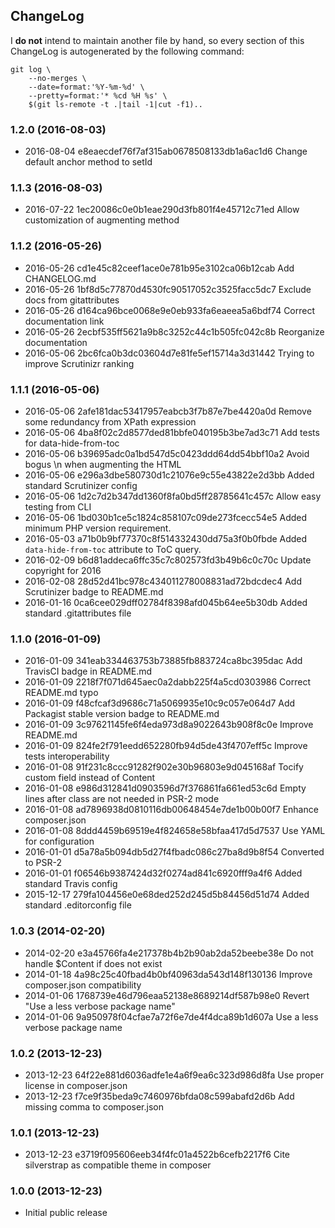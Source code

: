 ChangeLog
---------

I **do not** intend to maintain another file by hand, so every section
of this ChangeLog is autogenerated by the following command:

    git log \
        --no-merges \
        --date=format:'%Y-%m-%d' \
        --pretty=format:'* %cd %H %s' \
        $(git ls-remote -t .|tail -1|cut -f1)..

### 1.2.0 (2016-08-03)

* 2016-08-04 e8eaecdef76f7af315ab0678508133db1a6ac1d6 Change default anchor method to setId

### 1.1.3 (2016-08-03)

* 2016-07-22 1ec20086c0e0b1eae290d3fb801f4e45712c71ed Allow customization of augmenting method

### 1.1.2 (2016-05-26)

* 2016-05-26 cd1e45c82ceef1ace0e781b95e3102ca06b12cab Add CHANGELOG.md
* 2016-05-26 1bf8d5c77870d4530fc90517052c3525facc5dc7 Exclude docs from gitattributes
* 2016-05-26 d164ca96bce0068e9e0eb933fa6eaeea5a6bdf74 Correct documentation link
* 2016-05-26 2ecbf535ff5621a9b8c3252c44c1b505fc042c8b Reorganize documentation
* 2016-05-06 2bc6fca0b3dc03604d7e81fe5ef15714a3d31442 Trying to improve Scrutinizr ranking

### 1.1.1 (2016-05-06)

* 2016-05-06 2afe181dac53417957eabcb3f7b87e7be4420a0d Remove some redundancy from XPath expression
* 2016-05-06 4ba8f02c2d8577ded81bbfe040195b3be7ad3c71 Add tests for data-hide-from-toc
* 2016-05-06 b39695adc0a1bd547d5c0423ddd64dd54bbf10a2 Avoid bogus \n when augmenting the HTML
* 2016-05-06 e296a3dbe580730d1c21076e9c55e43822e2d3bb Added standard Scrutinizer config
* 2016-05-06 1d2c7d2b347dd1360f8fa0bd5ff28785641c457c Allow easy testing from CLI
* 2016-05-06 1bd030b1ce5c1824c858107c09de273fcecc54e5 Added minimum PHP version requirement.
* 2016-05-03 a71b0b9bf77370c8f514332430dd75a3f0b0fbde Added `data-hide-from-toc` attribute to ToC query.
* 2016-02-09 b6d81addeca6ffc35c7c802573fd3b49b6c0c70c Update copyright for 2016
* 2016-02-08 28d52d41bc978c434011278008831ad72bdcdec4 Add Scrutinizer badge to README.md
* 2016-01-16 0ca6cee029dff02784f8398afd045b64ee5b30db Added standard .gitattributes file

### 1.1.0 (2016-01-09)

* 2016-01-09 341eab334463753b73885fb883724ca8bc395dac Add TravisCI badge in README.md
* 2016-01-09 2218f7f071d645aec0a2dabb225f4a5cd0303986 Correct README.md typo
* 2016-01-09 f48cfcaf3d9686c71a5069935e10c9c057e064d7 Add Packagist stable version badge to README.md
* 2016-01-09 3c97621145fe6f4eda973d8a9022643b908f8c0e Improve README.md
* 2016-01-09 824fe2f791eedd652280fb94d5de43f4707eff5c Improve tests interoperability
* 2016-01-08 91f231c8ccc91282f902e30b96803e9d045168af Tocify custom field instead of Content
* 2016-01-08 e986d312841d0903596d7f376861fa661ed53c6d Empty lines after class are not needed in PSR-2 mode
* 2016-01-08 ad7896938d0810116db00648454e7de1b00b00f7 Enhance composer.json
* 2016-01-08 8ddd4459b69519e4f824658e58bfaa417d5d7537 Use YAML for configuration
* 2016-01-01 d5a78a5b094db5d27f4fbadc086c27ba8d9b8f54 Converted to PSR-2
* 2016-01-01 f06546b9387424d32f0274ad841c6920fff9a4f6 Added standard Travis config
* 2015-12-17 279fa104456e0e68ded252d245d5b84456d51d74 Added standard .editorconfig file

### 1.0.3 (2014-02-20)

* 2014-02-20 e3a45766fa4e217378b4b2b90ab2da52beebe38e Do not handle $Content if does not exist
* 2014-01-18 4a98c25c40fbad4b0bf40963da543d148f130136 Improve composer.json compatibility
* 2014-01-06 1768739e46d796eaa52138e8689214df587b98e0 Revert "Use a less verbose package name"
* 2014-01-06 9a950978f04cfae7a72f6e7de4f4dca89b1d607a Use a less verbose package name

### 1.0.2 (2013-12-23)

* 2013-12-23 64f22e881d6036adfe1e4a6f9ea6c323d986d8fa Use proper license in composer.json
* 2013-12-23 f7ce9f35beda9c7460976bfda08c599abafd2d6b Add missing comma to composer.json

### 1.0.1 (2013-12-23)

* 2013-12-23 e3719f095606eeb34f4fc01a4522b6cefb2217f6 Cite silverstrap as compatible theme in composer

### 1.0.0 (2013-12-23)

* Initial public release
